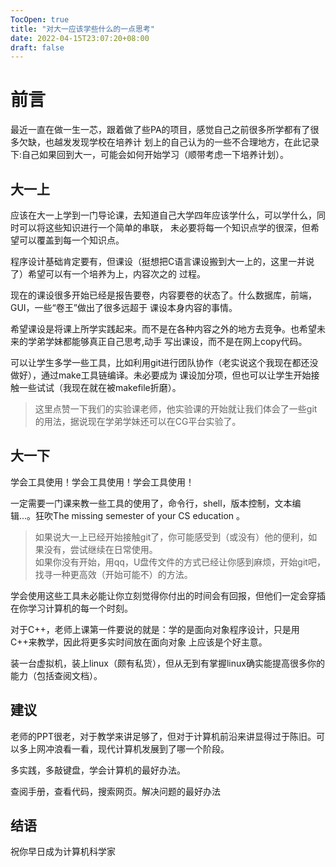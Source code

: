 ```yaml
---
TocOpen: true
title: "对大一应该学些什么的一点思考"
date: 2022-04-15T23:07:20+08:00
draft: false
---
```

# 前言
最近一直在做一生一芯，跟着做了些PA的项目，感觉自己之前很多所学都有了很多欠缺，也越发发现学校在培养计
划上的自己认为的一些不合理地方，在此记录下:自己如果回到大一，可能会如何开始学习（顺带考虑一下培养计划）。  

## 大一上

应该在大一上学到一门导论课，去知道自己大学四年应该学什么，可以学什么，同时可以将这些知识进行一个简单的串联，
未必要将每一个知识点学的很深，但希望可以覆盖到每一个知识点。  

程序设计基础肯定要有，但课设（挺想把C语言课设搬到大一上的，这里一并说了）希望可以有一个培养为上，内容次之的
过程。  

现在的课设很多开始已经是报告要卷，内容要卷的状态了。什么数据库，前端，GUI，一些“卷王”做出了很多远超于
课设本身内容的事情。  

希望课设是将课上所学实践起来。而不是在各种内容之外的地方去竞争。也希望未来的学弟学妹都能够真正自己思考,动手
写出课设，而不是在网上copy代码。   

可以让学生多学一些工具，比如利用git进行团队协作（老实说这个我现在都还没做好），通过make工具链编译。未必要成为
课设加分项，但也可以让学生开始接触一些试试（我现在就在被makefile折磨）。

>这里点赞一下我们的实验课老师，他实验课的开始就让我们体会了一些git的用法，据说现在学弟学妹还可以在CG平台实验了。


## 大一下

学会工具使用！学会工具使用！学会工具使用！  

一定需要一门课来教一些工具的使用了，命令行，shell，版本控制，文本编辑...。狂吹The missing semester of your CS education
。  

>如果说大一上已经开始接触git了，你可能感受到（或没有）他的便利，如果没有，尝试继续在日常使用。  
>如果你没有开始，用qq，U盘传文件的方式已经让你感到麻烦，开始git吧，找寻一种更高效（开始可能不）的方法。  

学会使用这些工具未必能让你立刻觉得你付出的时间会有回报，但他们一定会穿插在你学习计算机的每一个时刻。  

对于C++，老师上课第一件要说的就是：学的是面向对象程序设计，只是用C++来教学，因此将更多实时间放在面向对象
上应该是个好主意。  

装一台虚拟机，装上linux（颇有私货），但从无到有掌握linux确实能提高很多你的能力（包括查阅文档）。  

## 建议
老师的PPT很老，对于教学来讲足够了，但对于计算机前沿来讲显得过于陈旧。可以多上网冲浪看一看，现代计算机发展到了哪一个阶段。  

多实践，多敲键盘，学会计算机的最好办法。  

查阅手册，查看代码，搜索网页。解决问题的最好办法  


## 结语
祝你早日成为计算机科学家
